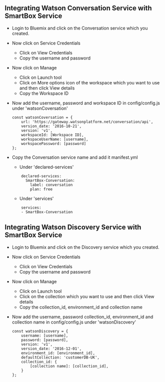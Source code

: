 ## Integrating Watson Conversation Service with SmartBox Service

* Login to Bluemix and click on the Conversation service which you created.

* Now click on Service Credentials
    * Click on View Credentials
    * Copy the username and password

* Now click on Manage
    * Click on Launch tool
    * Click on More options icon of the workspace which you want to use and then click View details
    * Copy the Workspace ID

* Now add the username, password and workspace ID in config/config.js under 'watsonCoversation'
    ```
    const watsonCoversation = {
        url: 'https://gateway.watsonplatform.net/conversation/api',
        version_date: '2016-10-21',
        version: 'v1',
        workspaceId: [Workspace ID],
        workspaceUserName: [username],
        workspacePassword: [password]
    };
    ```

* Copy the Conversation service name and add it manifest.yml
    * Under 'declared-services'
    ```
        declared-services:
          SmartBox-Conversation:
            label: conversation
            plan: free
    ```
    * Under 'services'
    ```
        services:
        - SmartBox-Conversation
    ```

## Integrating Watson Discovery Service with SmartBox Service

* Login to Bluemix and click on the Discovery service which you created.

* Now click on Service Credentials
    * Click on View Credentials
    * Copy the username and password

* Now click on Manage
    * Click on Launch tool
    * Click on the collection which you want to use and then click View details
    * Copy the collection_id, environment_id and collection name

* Now add the username, password collection_id, environment_id and collection name in config/config.js under 'watsonDiscovery'
    ```
    const watsonDiscovery = {
        username: [username],
        password: [password],
        version: 'v1',
        version_date: '2016-12-01',
        environment_id: [environment_id],
        defaultCollection: 'customerDB-UK',
        collection_id: {
            [collection name]: [collection_id],
        }
    };
    ```